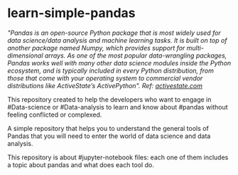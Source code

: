 # learn-simple-pandas

_"Pandas is an open-source Python package that is most widely used for data science/data analysis and machine learning tasks. It is built on top of another package named Numpy, which provides support for multi-dimensional arrays. As one of the most popular data-wrangling packages, Pandas works well with many other data science modules inside the Python ecosystem, and is typically included in every Python distribution, from those that come with your operating system to commercial vendor distributions like ActiveState’s ActivePython".  Ref: [activestate.com](https://www.activestate.com/resources/quick-reads/what-is-pandas-in-python-everything-you-need-to-know/)_

This repository created to help the developers who want to engage in #Data-science or #Data-analysis to learn and know about #pandas without feeling conflicted or complexed.

A simple repository that helps you to understand the general tools of Pandas that you will need to enter the world of data science and data analysis. 

This repository is about #jupyter-notebook files: each one of them includes a topic about pandas and what does each tool do.
